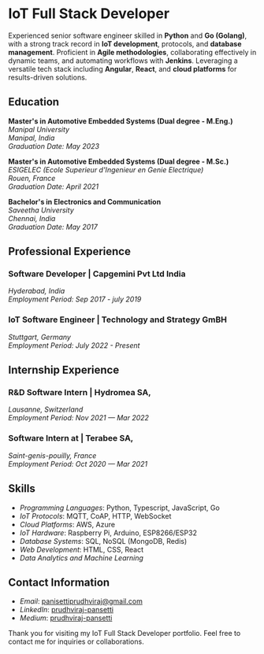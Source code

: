 # IoT Full Stack Developer

Experienced senior software engineer skilled in **Python** and **Go (Golang)**, with a strong track record in **IoT development**, protocols, and **database management**. Proficient in **Agile methodologies**, collaborating effectively in dynamic teams, and automating workflows with **Jenkins**. Leveraging a versatile tech stack including **Angular**, **React**, and **cloud platforms** for results-driven solutions.


## Education

**Master's in Automotive Embedded Systems (Dual degree - M.Eng.)**  
*Manipal University*  
*Manipal, India*  
*Graduation Date: May 2023*

**Master's in Automotive Embedded Systems (Dual degree - M.Sc.)**  
*ESIGELEC (Ecole Superieur d'Ingenieur en Genie Electrique)*  
*Rouen, France*  
*Graduation Date: April 2021*

**Bachelor's in Electronics and Communication**  
*Saveetha University*  
*Chennai, India*  
*Graduation Date: May 2017*

## Professional Experience

### Software Developer | Capgemini Pvt Ltd India
*Hyderabad, India*  
*Employment Period: Sep 2017 - july 2019*


### IoT Software Engineer | Technology and Strategy GmBH
*Stuttgart, Germany*  
*Employment Period: July 2022 - Present*

## Internship Experience

### R&D Software Intern | Hydromea SA,
*Lausanne, Switzerland*  
*Employment Period: Nov 2021 — Mar 2022*

### Software Intern at | Terabee SA, 
*Saint-genis-pouilly, France*  
*Employment Period: Oct 2020 — Mar 2021*


## Skills

- *Programming Languages*: Python, Typescript, JavaScript, Go 
- *IoT Protocols*: MQTT, CoAP, HTTP, WebSocket
- *Cloud Platforms*: AWS, Azure
- *IoT Hardware*: Raspberry Pi, Arduino, ESP8266/ESP32
- *Database Systems*: SQL, NoSQL (MongoDB, Redis)
- *Web Development*: HTML, CSS, React
- *Data Analytics and Machine Learning*


## Contact Information

- *Email*: [panisettiprudhviraj@gmail.com](panisettiprudhviraj@gmail.com)
- *LinkedIn*: [prudhviraj-pansetti](https://www.linkedin.com/in/prudhviraj-panisetti/)
- *Medium*: [prudhviraj-pansetti](https://infiniteknowledge.medium.com/)

Thank you for visiting my IoT Full Stack Developer portfolio. Feel free to contact me for inquiries or collaborations.
